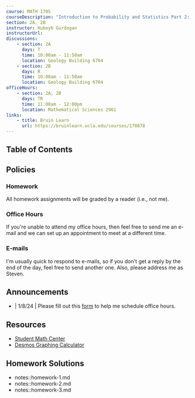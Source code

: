 ```yaml
---
course: MATH 170S
courseDescription: "Introduction to Probability and Statistics Part 2: Statistics"
section: 2A, 2B
instructor: Hubeyb Gurdogan
instructorUrl:
discussions:
    - section: 2A
      days: T
      time: 10:00am - 11:50am
      location: Geology Building 6704
    - section: 2B
      days: R
      time: 10:00am - 11:50am
      location: Geology Building 6704
officeHours:
    - section: 2A, 2B
      days: TR
      time: 11:00am - 12:00pm
      location: Mathematical Sciences 2961
links:
    - title: Bruin Learn
      url: https://bruinlearn.ucla.edu/courses/178678
---
```


## Table of Contents

## Policies

### Homework

All homework assignments will be graded by a reader (i.e., not me).

### Office Hours

If you're unable to attend my office hours, then feel free to send me an e-mail and we can set up an appointment to meet at a different time.

### E-mails

I'm usually quick to respond to e-mails, so if you don't get a reply by the end of the day, feel free to send another one. Also, please address me as Steven.

## Announcements

-   | 1/8/24 | Please fill out this [form](https://forms.gle/1ZipALVBr2DDQq526) to help me schedule office hours.

## Resources

-   [Student Math Center](https://ww3.math.ucla.edu/student-math-center/)
-   [Desmos Graphing Calculator](https://www.desmos.com/calculator)

## Homework Solutions

-   notes::homework-1.md
-   notes::homework-2.md
-   notes::homework-3.md
